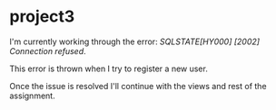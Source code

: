 # project3
I'm currently working through the error: *SQLSTATE[HY000] [2002] Connection refused*.

This error is thrown when I try to register a new user.

Once the issue is resolved I'll continue with the views and rest of the assignment.
